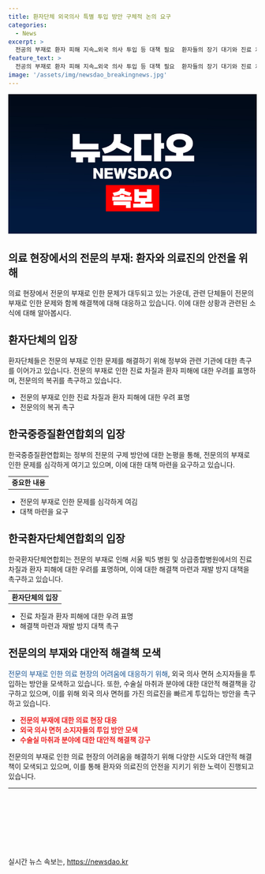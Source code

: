 ```yaml
---
title: 환자단체 외국의사 특별 투입 방안 구체적 논의 요구
categories:
  - News
excerpt: >
  전공의 부재로 환자 피해 지속…외국 의사 투입 등 대책 필요  환자들의 장기 대기와 진료 차질 우려 속에 정부가 전공의 수련 특례 방침을 발표한 가운데, 환자 단체와 중증질환 연합회는 전공의 부재로 인한 피해에 대한 우려와 외국 의사 투입 등의 대책 필요성을 강조했다. 특히 외국 의사 면허 소지자의 수술실 마취과 분야 투입과 한국 의사면허 취득 과정 등 두 가지 방안을 제시하며, 정부와 국회에 재발 방지 대책을 촉구하는 한편, 전공의의 신속한 복귀를 촉구하고 있다.
feature_text: >
  전공의 부재로 환자 피해 지속…외국 의사 투입 등 대책 필요  환자들의 장기 대기와 진료 차질 우려 속에 정부가 전공의 수련 특례 방침을 발표한 가운데, 환자 단체와 중증질환 연합회는 전공의 부재로 인한 피해에 대한 우려와 외국 의사 투입 등의 대책 필요성을 강조했다. 특히 외국 의사 면허 소지자의 수술실 마취과 분야 투입과 한국 의사면허 취득 과정 등 두 가지 방안을 제시하며, 정부와 국회에 재발 방지 대책을 촉구하는 한편, 전공의의 신속한 복귀를 촉구하고 있다.
image: '/assets/img/newsdao_breakingnews.jpg'
---
```


<p><img src="/assets/img/newsdao_breakingnews.jpg" alt="pcversion 속보" /></p>

<h2>의료 현장에서의 전문의 부재: 환자와 의료진의 안전을 위해</h2>

<p data-ke-size="size16">의료 현장에서 전문의 부재로 인한 문제가 대두되고 있는 가운데, 관련 단체들이 전문의 부재로 인한 문제와 함께 해결책에 대해 대응하고 있습니다. 이에 대한 상황과 관련된 소식에 대해 알아봅시다.</p>

<h2 data-ke-size="size26">환자단체의 입장</h2>

<p data-ke-size="size16">환자단체들은 전문의 부재로 인한 문제를 해결하기 위해 정부와 관련 기관에 대한 촉구를 이어가고 있습니다. 전문의 부재로 인한 진료 차질과 환자 피해에 대한 우려를 표명하며, 전문의의 복귀를 촉구하고 있습니다.</p>

<ul>
  <li>전문의 부재로 인한 진료 차질과 환자 피해에 대한 우려 표명</li>
  <li>전문의의 복귀 촉구</li>
</ul>

<h2 data-ke-size="size26">한국중증질환연합회의 입장</h2>

<p data-ke-size="size16">한국중증질환연합회는 정부의 전문의 구제 방안에 대한 논평을 통해, 전문의의 부재로 인한 문제를 심각하게 여기고 있으며, 이에 대한 대책 마련을 요구하고 있습니다.</p>

<table>
  <tr>
    <td style="text-align: center; height: 17px;"><b>중요한 내용</b></td>
  </tr>
</table>

<ul>
  <li>전문의 부재로 인한 문제를 심각하게 여김</li>
  <li>대책 마련을 요구</li>
</ul>

<h2 data-ke-size="size26">한국환자단체연합회의 입장</h2>

<p data-ke-size="size16">한국환자단체연합회는 전문의 부재로 인해 서울 빅5 병원 및 상급종합병원에서의 진료 차질과 환자 피해에 대한 우려를 표명하며, 이에 대한 해결책 마련과 재발 방지 대책을 촉구하고 있습니다.</p>

<table>
  <tr>
    <td style="text-align: center; height: 17px;"><b>환자단체의 입장</b></td>
  </tr>
</table>

<ul>
  <li>진료 차질과 환자 피해에 대한 우려 표명</li>
  <li>해결책 마련과 재발 방지 대책 촉구</li>
</ul>

<h2 data-ke-size="size26">전문의의 부재와 대안적 해결책 모색</h2>

<p data-ke-size="size16"><span style="color: #1a5490;">전문의 부재로 인한 의료 현장의 어려움에 대응하기 위해</span>, 외국 의사 면허 소지자들을 투입하는 방안을 모색하고 있습니다. 또한, 수술실 마취과 분야에 대한 대안적 해결책을 강구하고 있으며, 이를 위해 외국 의사 면허를 가진 의료진을 빠르게 투입하는 방안을 촉구하고 있습니다.</p>

<ul>
  <li><b><span style="color: #ee2323;">전문의 부재에 대한 의료 현장 대응</span></b></li>
  <li><b><span style="color: #ee2323;">외국 의사 면허 소지자들의 투입 방안 모색</span></b></li>
  <li><b><span style="color: #ee2323;">수술실 마취과 분야에 대한 대안적 해결책 강구</span></b></li>
</ul>

<p data-ke-size="size16">전문의의 부재로 인한 의료 현장의 어려움을 해결하기 위해 다양한 시도와 대안적 해결책이 모색되고 있으며, 이를 통해 환자와 의료진의 안전을 지키기 위한 노력이 진행되고 있습니다.</p>

<hr>

<p data-ke-size="size16">&nbsp;</p>

<p data-ke-size="size16">&nbsp;</p>

<p data-ke-size="size16">&nbsp;</p>

<p data-ke-size="size16">&nbsp;</p>
실시간 뉴스 속보는, <a href="https://newsdao.kr" rel="dofollow">https://newsdao.kr</a>


